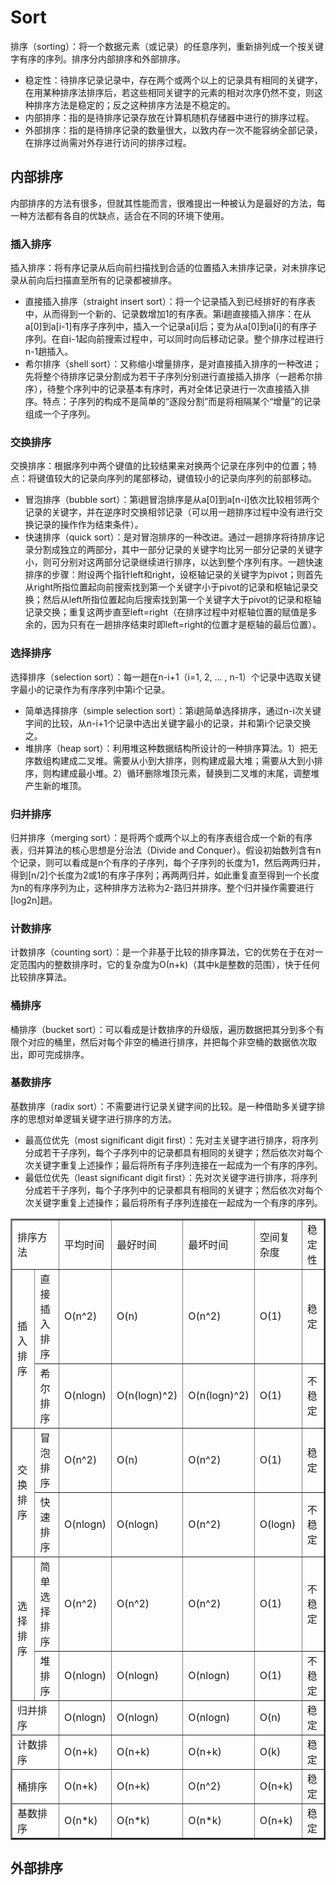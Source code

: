 # Sort
排序（sorting）：将一个数据元素（或记录）的任意序列，重新排列成一个按关键字有序的序列。排序分内部排序和外部排序。
* 稳定性：待排序记录记录中，存在两个或两个以上的记录具有相同的关键字，在用某种排序法排序后，若这些相同关键字的元素的相对次序仍然不变，则这种排序方法是稳定的；反之这种排序方法是不稳定的。
* 内部排序：指的是待排序记录存放在计算机随机存储器中进行的排序过程。
* 外部排序：指的是待排序记录的数量很大，以致内存一次不能容纳全部记录，在排序过尚需对外存进行访问的排序过程。

## 内部排序
内部排序的方法有很多，但就其性能而言，很难提出一种被认为是最好的方法，每一种方法都有各自的优缺点，适合在不同的环境下使用。

### 插入排序
插入排序：将有序记录从后向前扫描找到合适的位置插入未排序记录，对未排序记录从前向后扫描直至所有的记录都被排序。
* 直接插入排序（straight insert sort）：将一个记录插入到已经排好的有序表中，从而得到一个新的、记录数增加1的有序表。第i趟直接插入排序：在从a[0]到a[i-1]有序子序列中，插入一个记录a[i]后；变为从a[0]到a[i]的有序子序列。在自i-1起向前搜索过程中，可以同时向后移动记录。整个排序过程进行n-1趟插入。
* 希尔排序（shell sort）：又称缩小增量排序，是对直接插入排序的一种改进；先将整个待排序记录分割成为若干子序列分别进行直接插入排序（一趟希尔排序），待整个序列中的记录基本有序时，再对全体记录进行一次直接插入排序。特点：子序列的构成不是简单的“逐段分割”而是将相隔某个“增量”的记录组成一个子序列。

### 交换排序
交换排序：根据序列中两个键值的比较结果来对换两个记录在序列中的位置；特点：将键值较大的记录向序列的尾部移动，键值较小的记录向序列的前部移动。
* 冒泡排序（bubble sort）：第i趟冒泡排序是从a[0]到a[n-i]依次比较相邻两个记录的关键字，并在逆序时交换相邻记录（可以用一趟排序过程中没有进行交换记录的操作作为结束条件）。
* 快速排序（quick sort）：是对冒泡排序的一种改进。通过一趟排序将待排序记录分割成独立的两部分，其中一部分记录的关键字均比另一部分记录的关键字小，则可分别对这两部分记录继续进行排序，以达到整个序列有序。一趟快速排序的步骤：附设两个指针left和right，设枢轴记录的关键字为pivot；则首先从right所指位置起向前搜索找到第一个关键字小于pivot的记录和枢轴记录交换；然后从left所指位置起向后搜索找到第一个关键字大于pivot的记录和枢轴记录交换；重复这两步直至left=right（在排序过程中对枢轴位置的赋值是多余的，因为只有在一趟排序结束时即left=right的位置才是枢轴的最后位置）。

### 选择排序
选择排序（selection sort）：每一趟在n-i+1（i=1, 2, ... , n-1）个记录中选取关键字最小的记录作为有序序列中第i个记录。
* 简单选择排序（simple selection sort）：第i趟简单选择排序，通过n-i次关键字间的比较，从n-i+1个记录中选出关键字最小的记录，并和第i个记录交换之。
* 堆排序（heap sort）：利用堆这种数据结构所设计的一种排序算法。1）把无序数组构建成二叉堆。需要从小到大排序，则构建成最大堆；需要从大到小排序，则构建成最小堆。2）循环删除堆顶元素，替换到二叉堆的末尾，调整堆产生新的堆顶。

### 归并排序
归并排序（merging sort）：是将两个或两个以上的有序表组合成一个新的有序表，归并算法的核心思想是分治法（Divide and Conquer）。假设初始数列含有n个记录，则可以看成是n个有序的子序列，每个子序列的长度为1，然后两两归并，得到[n/2]个长度为2或1的有序子序列；再两两归并，如此重复直至得到一个长度为n的有序序列为止，这种排序方法称为2-路归并排序。整个归并操作需要进行[log2n]趟。

### 计数排序
计数排序（counting sort）：是一个非基于比较的排序算法，它的优势在于在对一定范围内的整数排序时，它的复杂度为Ο(n+k)（其中k是整数的范围），快于任何比较排序算法。

### 桶排序
桶排序（bucket sort）：可以看成是计数排序的升级版，遍历数据把其分到多个有限个对应的桶里，然后对每个非空的桶进行排序，并把每个非空桶的数据依次取出，即可完成排序。

### 基数排序
基数排序（radix sort）：不需要进行记录关键字间的比较。是一种借助多关键字排序的思想对单逻辑关键字进行排序的方法。
* 最高位优先（most significant digit first）：先对主关键字进行排序，将序列分成若干子序列，每个子序列中的记录都具有相同的关键字；然后依次对每个次关键字重复上述操作；最后将所有子序列连接在一起成为一个有序的序列。
* 最低位优先（least significant digit first）：先对次关键字进行排序，将序列分成若干子序列，每个子序列中的记录都具有相同的关键字；然后依次对每个次关键字重复上述操作；最后将所有子序列连接在一起成为一个有序的序列。

<table border="2">
    <tr>
        <td colspan="2">排序方法</td>
        <td>平均时间</td>
        <td>最好时间</td>
        <td>最坏时间</td>
        <td>空间复杂度</td>
        <td>稳定性</td>
    </tr>
    <tr>
        <td rowspan="2">插入排序</td>
        <td>直接插入排序</td>
        <td>O(n^2)</td>
        <td>O(n)</td>
        <td>O(n^2)</td>
        <td>O(1)</td>
        <td>稳定</td>
    </tr>
    <tr>
        <td>希尔排序</td>
        <td>O(nlogn)</td>
        <td>O(n(logn)^2)</td>
        <td>O(n(logn)^2)</td>
        <td>O(1)</td>
        <td>不稳定</td>
    </tr>
    <tr>
        <td rowspan="2">交换排序</td>
        <td>冒泡排序</td>
        <td>O(n^2)</td>
        <td>O(n)</td>
        <td>O(n^2)</td>
        <td>O(1)</td>
        <td>稳定</td>
    </tr>
    <tr>
        <td>快速排序</td>
        <td>O(nlogn)</td>
        <td>O(nlogn)</td>
        <td>O(n^2)</td>
        <td>O(logn)</td>
        <td>不稳定</td>
    </tr>
    <tr>
        <td rowspan="2">选择排序</td>
        <td>简单选择排序</td>
        <td>O(n^2)</td>
        <td>O(n^2)</td>
        <td>O(n^2)</td>
        <td>O(1)</td>
        <td>不稳定</td>
    </tr>
    <tr>
        <td>堆排序</td>
        <td>O(nlogn)</td>
        <td>O(nlogn)</td>
        <td>O(nlogn)</td>
        <td>O(1)</td>
        <td>不稳定</td>
    </tr>
    <tr>
        <td colspan="2">归并排序</td>
        <td>O(nlogn)</td>
        <td>O(nlogn)</td>
        <td>O(nlogn)</td>
        <td>O(n)</td>
        <td>稳定</td>
    </tr>
    <tr>
        <td colspan="2">计数排序</td>
        <td>O(n+k)</td>
        <td>O(n+k)</td>
        <td>O(n+k)</td>
        <td>O(k)</td>
        <td>稳定</td>
    </tr>
    <tr>
        <td colspan="2">桶排序</td>
        <td>O(n+k)</td>
        <td>O(n+k)</td>
        <td>O(n^2)</td>
        <td>O(n+k)</td>
        <td>稳定</td>
    </tr>
    <tr>
        <td colspan="2">基数排序</td>
        <td>O(n*k)</td>
        <td>O(n*k)</td>
        <td>O(n*k)</td>
        <td>O(n+k)</td>
        <td>稳定</td>
    </tr>
</table>

## 外部排序